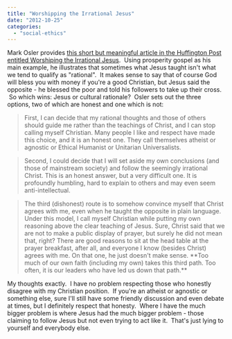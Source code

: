 ```yaml
---
title: "Worshipping the Irrational Jesus"
date: "2012-10-25"
categories: 
  - "social-ethics"
---
```


Mark Osler provides [this short but meaningful article in the Huffington Post entitled Worshiping the Irrational Jesus](http://www.huffingtonpost.com/mark-osler/worshipping-the-irrationa_b_871982.html "Mark Osler: Worshiping the Irrational Jesus - Huffington Post").  Using prosperity gospel as his main example, he illustrates that sometimes what Jesus taught isn't what we tend to qualify as "rational".  It makes sense to say that of course God will bless you with money if you're a good Christian, but Jesus said the opposite - he blessed the poor and told his followers to take up their cross.  So which wins: Jesus or cultural rationale?  Osler sets out the three options, two of which are honest and one which is not:

> First, I can decide that my rational thoughts and those of others should guide me rather than the teachings of Christ, and I can stop calling myself Christian. Many people I like and respect have made this choice, and it is an honest one. They call themselves atheist or agnostic or Ethical Humanist or Unitarian Universalists.

> Second, I could decide that I will set aside my own conclusions (and those of mainstream society) and follow the seemingly irrational Christ. This is an honest answer, but a very difficult one. It is profoundly humbling, hard to explain to others and may even seem anti-intellectual.

> <!--more-->The third (dishonest) route is to somehow convince myself that Christ agrees with me, even when he taught the opposite in plain language. Under this model, I call myself Christian while putting my own reasoning above the clear teaching of Jesus. Sure, Christ said that we are not to make a public display of prayer, but surely he did not mean that, right? There are good reasons to sit at the head table at the prayer breakfast, after all, and everyone I know (besides Christ) agrees with me. On that one, he just doesn't make sense. **Too much of our own faith (including my own) takes this third path. Too often, it is our leaders who have led us down that path.**

My thoughts exactly.  I have no problem respecting those who honestly disagree with my Christian position.  If you're an atheist or agnostic or something else, sure I'll still have some friendly discussion and even debate at times, but I definitely respect that honesty.  Where I have the much bigger problem is where Jesus had the much bigger problem - those claiming to follow Jesus but not even trying to act like it.  That's just lying to yourself and everybody else.

